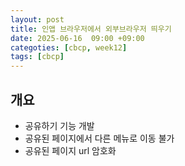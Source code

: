 ```yaml
---
layout: post
title: 인앱 브라우저에서 외부브라우저 띄우기
date: 2025-06-16  09:00 +09:00
categoties: [cbcp, week12]
tags: [cbcp]
---
```


## 개요

- 공유하기 기능 개발
- 공유된 페이지에서 다른 메뉴로 이동 불가
- 공유된 페이지 url 암호화

<br>

